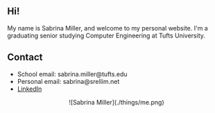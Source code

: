 ## Hi!

My name is Sabrina Miller, and welcome to my personal website. I'm a graduating senior studying Computer Engineering at Tufts University.

## Contact

<ul>
  <li>School email: sabrina.miller@tufts.edu</li>
  <li>Personal email: sabrina@srellim.net</li>
  <li><a href="https://www.linkedin.com/in/sabrina-miller/">LinkedIn</a></li>
</ul> 

<center>
![Sabrina Miller](./things/me.png)
</center>
